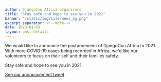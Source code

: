 ```yaml
---
author: DjangoCon Africa organisers
title: "Stay safe and hope to see you in 2021"
banner: "/static/img/site/news_bg.png"
excerpt_separator: <!--more-->
date: 2023-01-03
layout: post-details
---
```



We would like to announce the postponement of DjangoCon Africa to 2021. With more COVID-19 cases being recorded in Africa, we'd like our volunteers to focus on their self and their families safety.
<!--more-->
Stay safe and hope to see you in 2021.

[See our announcement tweet](https://twitter.com/djcafrica/status/1291073296256172032)
